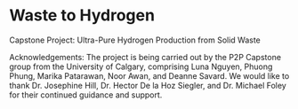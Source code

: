 # Waste to Hydrogen 
Capstone Project: Ultra-Pure Hydrogen Production from Solid Waste

Acknowledgements: The project is being carried out by the P2P Capstone group from the University of Calgary, comprising Luna Nguyen, Phuong Phung, Marika Patarawan, Noor Awan, and Deanne Savard. We would like to thank Dr. Josephine Hill, Dr. Hector De la Hoz Siegler, and Dr. Michael Foley for their continued guidance and support.

